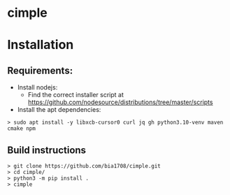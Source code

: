 # cimple

# Installation
## Requirements:
* Install nodejs:
  * Find the correct installer script at https://github.com/nodesource/distributions/tree/master/scripts
* Install the apt dependencies:
```angular2html
> sudo apt install -y libxcb-cursor0 curl jq gh python3.10-venv maven cmake npm
```
## Build instructions
```angular2html
> git clone https://github.com/bia1708/cimple.git
> cd cimple/
> python3 -m pip install .
> cimple
```
